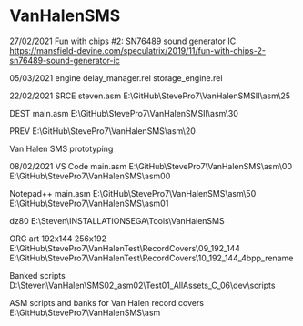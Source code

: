 # VanHalenSMS
27/02/2021
Fun with chips #2: SN76489 sound generator IC
https://mansfield-devine.com/speculatrix/2019/11/fun-with-chips-2-sn76489-sound-generator-ic

05/03/2021
engine
delay_manager.rel
storage_engine.rel


22/02/2021
SRCE
steven.asm
E:\GitHub\StevePro7\VanHalenSMSII\asm\25

DEST
main.asm
E:\GitHub\StevePro7\VanHalenSMSII\asm\30


PREV
E:\GitHub\StevePro7\VanHalenSMS\asm\20


Van Halen SMS prototyping

08/02/2021
VS Code
main.asm
E:\GitHub\StevePro7\VanHalenSMS\asm\00
E:\GitHub\StevePro7\VanHalenSMS\asm00


Notepad++
main.asm
E:\GitHub\StevePro7\VanHalenSMS\asm\50
E:\GitHub\StevePro7\VanHalenSMS\asm01


dz80
E:\Steven\INSTALLATIONSEGA\Tools\VanHalenSMS


ORG art
192x144
256x192
E:\GitHub\StevePro7\VanHalenTest\RecordCovers\09_192_144
E:\GitHub\StevePro7\VanHalenTest\RecordCovers\10_192_144_4bpp_rename


Banked scripts
D:\Steven\VanHalen\SMS02_asm02\Test01_AllAssets_C\_06\dev\scripts


ASM scripts and banks for Van Halen record covers
E:\GitHub\StevePro7\VanHalenSMS\asm